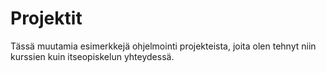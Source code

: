 # Projektit

Tässä muutamia esimerkkejä ohjelmointi projekteista, joita olen tehnyt niin kurssien kuin itseopiskelun yhteydessä.
